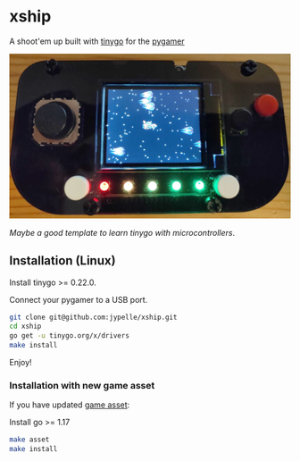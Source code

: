 # xship

A shoot'em up built with [tinygo](https://tinygo.org/) for the [pygamer](https://www.adafruit.com/product/4242)

![screenshoot1](images/screenshoot1.jpg)

*Maybe a good template to learn tinygo with microcontrollers*.

## Installation (Linux)

Install tinygo >= 0.22.0.

Connect your pygamer to a USB port.

```bash
git clone git@github.com:jypelle/xship.git
cd xship
go get -u tinygo.org/x/drivers
make install
```

Enjoy!

### Installation with new game asset

If you have updated [game asset](images/asset.png):

Install go >= 1.17

```bash
make asset
make install
```
